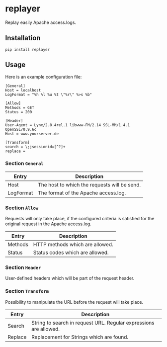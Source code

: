 # replayer

Replay easily Apache access.logs.

## Installation

`pip install replayer`

## Usage

Here is an example configuration file:

```
[General]
Host = localhost
LogFormat = "%h %l %u %t \"%r\" %>s %b"

[Allow]
Methods = GET
Status = 200

[Header]
User-Agent = Lynx/2.8.4rel.1 libwww-FM/2.14 SSL-MM/1.4.1 OpenSSL/0.9.6c
Host = www.yourserver.de

[Transform]
search = \;jsessionid=[^?]+
replace =
```

### Section `General`

| Entry     | Description |
|-----------|-------------|
| Host      | The host to which the requests will be send. |
| LogFormat | The format of the Apache access.log. |

### Section `Allow`

Requests will only take place, if the configured criteria is satisfied for the original request in the Apache access.log.

| Entry     | Description |
|-----------|-------------|
| Methods   | HTTP methods which are allowed. |
| Status    | Status codes which are allowed. |

### Section `Header`

User-defined headers which will be part of the request header.

### Section `Transform`

Possibility to manipulate the URL before the request will take place.

| Entry   | Description |
|---------|-------------|
| Search  | String to search in request URL. Regular expressions are allowed. |
| Replace | Replacement for Strings which are found. |
